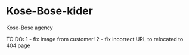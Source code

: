 # Kose-Bose-kider
Kose-Bose agency

TO DO:
1 - fix image from customer!
2 - fix incorrect URL to relocated to 404 page 


